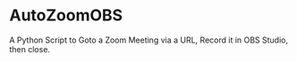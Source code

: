 # AutoZoomOBS
A Python Script to Goto a Zoom Meeting via a URL, Record it in OBS Studio, then close.
